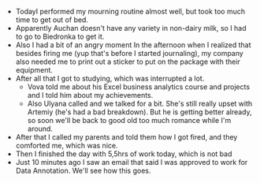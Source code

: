 - TodayI performed my mourning routine almost well, but took too much time to get out of bed. 
- Apparently Auchan doesn't have any variety in non-dairy milk, so I had to go to Biedronka to get it.
- Also I had a bit of an angry moment In the afternoon when I realized that besides firing me (yup that's before I started journaling), my company also needed me to print out a sticker to put on the package with their equipment. 
-  After all that I got to studying, which was interrupted a lot. 
	- Vova told me about his Excel business analytics course and projects and I told him about my achievements. 
	- Also Ulyana called and we talked for a bit. She's still really upset with Artemiy (he's had a bad breakdown). But he is getting better already, so soon we'll be back to good old too much romance while I'm around.
- After that I called my parents and told them how I got fired, and they comforted me, which was nice.
- Then I finished the day with 5,5hrs of work today, which is not bad
- Just 10 minutes ago I saw an email that said I was approved to work for Data Annotation. We'll see how this goes.
